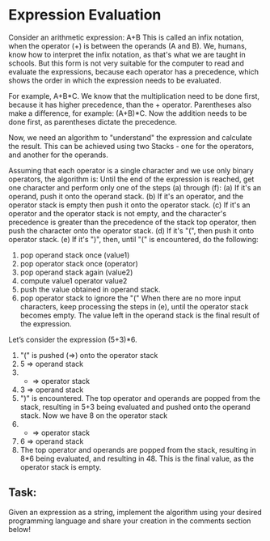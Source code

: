 # Expression Evaluation

Consider an arithmetic expression: A+B
This is called an infix notation, when the operator (+) is between the operands (A and B).
We, humans, know how to interpret the infix notation, as that's what we are taught in schools. But this form is not very suitable for the computer to read and evaluate the expressions, because each operator has a precedence, which shows the order in which the expression needs to be evaluated. 

For example, A+B*C. We know that the multiplication need to be done first, because it has higher precedence, than the + operator. Parentheses also make a difference, for example: (A+B)*C. Now the addition needs to be done first, as parentheses dictate the precedence.

Now, we need an algorithm to "understand" the expression and calculate the result. This can be achieved using two Stacks - one for the operators, and another for the operands.

Assuming that each operator is a single character and we use only binary operators, the algorithm is:
Until the end of the expression is reached, get one character and perform only one of the steps (a) through (f):
(a) If it's an operand, push it onto the operand stack.
(b) If it's an operator, and the operator stack is empty then push it onto the operator stack.
(c) If it's an operator and the operator stack is not empty, and the character's precedence is greater than the precedence of the stack top operator, then push the character onto the operator stack.
(d) If it's "(", then push it onto operator stack.
(e) If it's ")", then, until "(" is encountered, do the following:
  1) pop operand stack once (value1) 
  2) pop operator stack once (operator) 
  3) pop operand stack again (value2)
  4) compute value1 operator value2 
  5) push the value obtained in operand stack.
  6) pop operator stack to ignore the "("
When there are no more input characters, keep processing the steps in (e), until the operator stack becomes empty. The value left in the operand stack is the final result of the expression.

Let’s consider the expression (5+3)*6.
1) "(" is pushed (=>) onto the operator stack
2) 5 => operand stack
3) + => operator stack
4) 3 => operand stack
5) ")" is encountered. The top operator and operands are popped from the stack, resulting in 5+3 being evaluated and pushed onto the operand stack. Now we have 8 on the operator stack
6) * => operator stack
7) 6 => operand stack
8) The top operator and operands are popped from the stack, resulting in 8*6 being evaluated, and resulting in 48. This is the final value, as the operator stack is empty.

## Task: 

Given an expression as a string, implement the algorithm using your desired programming language and share your creation in the comments section below!
